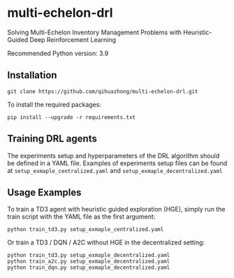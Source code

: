 # multi-echelon-drl
Solving Multi-Echelon Inventory Management Problems with Heuristic-Guided Deep Reinforcement Learning

Recommended Python version: 3.9

## Installation

```commandline
git clone https://github.com/qihuazhong/multi-echelon-drl.git
```

To install the required packages:
```commandline
pip install --upgrade -r requirements.txt
```

## Training DRL agents

The experiments setup and hyperparameters of the DRL algorithm should be defined in a YAML file.  Examples of experiments setup files can be found at `setup_exmaple_centralized.yaml` and `setup_exmaple_decentralized.yaml`


## Usage Examples

To train a TD3 agent with heuristic guided exploration (HGE), simply run the train script with the YAML file as the first argument:
```commandline
python train_td3.py setup_exmaple_centralized.yaml
```

Or train a TD3 / DQN / A2C  without HGE in the decentralized setting:

```commandline
python train_td3.py setup_exmaple_decentralized.yaml
python train_a2c.py setup_exmaple_decentralized.yaml
python train_dqn.py setup_exmaple_decentralized.yaml
```